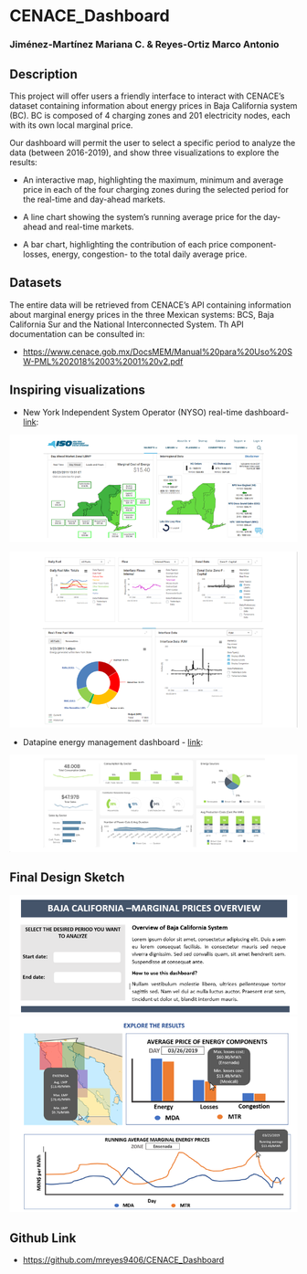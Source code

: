 # CENACE_Dashboard
### Jiménez-Martínez Mariana C. & Reyes-Ortiz Marco Antonio

## Description
This project will offer users a friendly interface to interact with CENACE’s dataset containing information about energy prices in Baja California system (BC). BC is composed of 4 charging zones and 201 electricity nodes, each with its own local marginal price. 

Our dashboard will permit the user to select a specific period to analyze the data (between 2016-2019), and show three visualizations to explore the results:

* An interactive map, highlighting the maximum, minimum and average price in each of the four charging zones during the selected period for the real-time and day-ahead markets.

* A line chart showing the system’s running average price for the day-ahead and real-time markets.
  
* A bar chart, highlighting the contribution of each price component-losses, energy, congestion- to the total daily average price.

## Datasets
The entire data will be retrieved from CENACE’s API containing information about marginal energy prices in the three Mexican systems: BCS, Baja California Sur and the National Interconnected System. Th API documentation can be consulted in:

* https://www.cenace.gob.mx/DocsMEM/Manual%20para%20Uso%20SW-PML%202018%2003%2001%20v2.pdf

## Inspiring visualizations

* New York Independent System Operator (NYSO) real-time dashboard- [link](https://www.nyiso.com/real-time-dashboard):

![NYSO Dashboard 1](https://github.com/mreyes9406/CENACE_Dashboard/blob/master/Images/Image_1.png)

![NYSO Dashboard 2](https://github.com/mreyes9406/CENACE_Dashboard/blob/master/Images/Image_2.png)

* Datapine energy management dashboard - [link](https://www.datapine.com/dashboard-examples-and-templates/energy):

![Datapine Dashboard 1](https://github.com/mreyes9406/CENACE_Dashboard/blob/master/Images/Image_3.png)

## Final Design Sketch

![Final Dashboard 1](https://github.com/mreyes9406/CENACE_Dashboard/blob/master/Images/Image_4_c.png)
![Final Dashboard 2](https://github.com/mreyes9406/CENACE_Dashboard/blob/master/Images/Image_5.png)

## Github Link

* https://github.com/mreyes9406/CENACE_Dashboard
